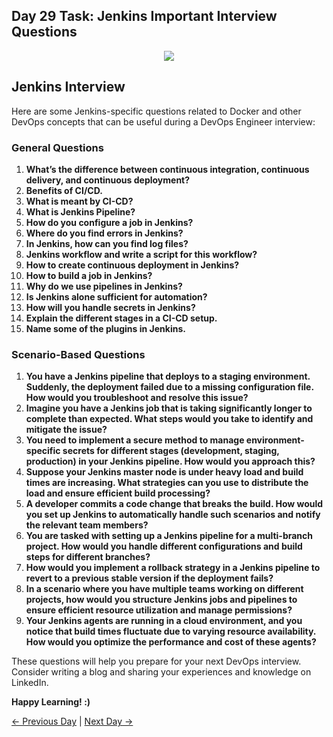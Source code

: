## Day 29 Task: Jenkins Important Interview Questions

<p align="center"><img align="center" src="https://user-images.githubusercontent.com/115981550/215283081-1c77ac18-4825-49d1-8727-7f0940846fff.png" /></p>

## Jenkins Interview

Here are some Jenkins-specific questions related to Docker and other DevOps concepts that can be useful during a DevOps Engineer interview:

### General Questions

1. **What’s the difference between continuous integration, continuous delivery, and continuous deployment?**
2. **Benefits of CI/CD.**
3. **What is meant by CI-CD?**
4. **What is Jenkins Pipeline?**
5. **How do you configure a job in Jenkins?**
6. **Where do you find errors in Jenkins?**
7. **In Jenkins, how can you find log files?**
8. **Jenkins workflow and write a script for this workflow?**
9. **How to create continuous deployment in Jenkins?**
10. **How to build a job in Jenkins?**
11. **Why do we use pipelines in Jenkins?**
12. **Is Jenkins alone sufficient for automation?**
13. **How will you handle secrets in Jenkins?**
14. **Explain the different stages in a CI-CD setup.**
15. **Name some of the plugins in Jenkins.**

### Scenario-Based Questions

1. **You have a Jenkins pipeline that deploys to a staging environment. Suddenly, the deployment failed due to a missing configuration file. How would you troubleshoot and resolve this issue?**
2. **Imagine you have a Jenkins job that is taking significantly longer to complete than expected. What steps would you take to identify and mitigate the issue?**
3. **You need to implement a secure method to manage environment-specific secrets for different stages (development, staging, production) in your Jenkins pipeline. How would you approach this?**
4. **Suppose your Jenkins master node is under heavy load and build times are increasing. What strategies can you use to distribute the load and ensure efficient build processing?**
5. **A developer commits a code change that breaks the build. How would you set up Jenkins to automatically handle such scenarios and notify the relevant team members?**
6. **You are tasked with setting up a Jenkins pipeline for a multi-branch project. How would you handle different configurations and build steps for different branches?**
7. **How would you implement a rollback strategy in a Jenkins pipeline to revert to a previous stable version if the deployment fails?**
8. **In a scenario where you have multiple teams working on different projects, how would you structure Jenkins jobs and pipelines to ensure efficient resource utilization and manage permissions?**
9. **Your Jenkins agents are running in a cloud environment, and you notice that build times fluctuate due to varying resource availability. How would you optimize the performance and cost of these agents?**

These questions will help you prepare for your next DevOps interview. Consider writing a blog and sharing your experiences and knowledge on LinkedIn.

**Happy Learning! :)**

[← Previous Day](../day28/README.md) | [Next Day →](../day29.5-Bonus-cicd/README.md)
